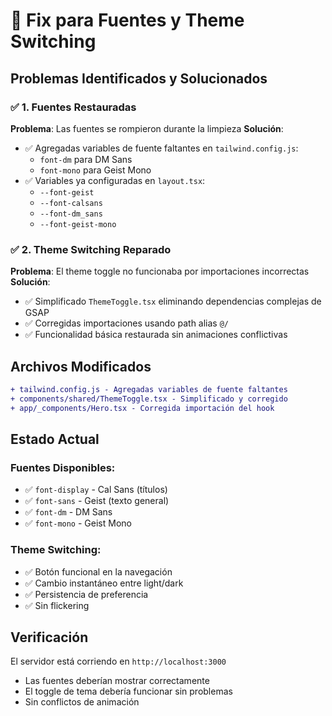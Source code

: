 # 🔧 Fix para Fuentes y Theme Switching

## Problemas Identificados y Solucionados

### ✅ 1. Fuentes Restauradas

**Problema**: Las fuentes se rompieron durante la limpieza
**Solución**:

- ✅ Agregadas variables de fuente faltantes en `tailwind.config.js`:
  - `font-dm` para DM Sans
  - `font-mono` para Geist Mono
- ✅ Variables ya configuradas en `layout.tsx`:
  - `--font-geist`
  - `--font-calsans`
  - `--font-dm_sans`
  - `--font-geist-mono`

### ✅ 2. Theme Switching Reparado

**Problema**: El theme toggle no funcionaba por importaciones incorrectas
**Solución**:

- ✅ Simplificado `ThemeToggle.tsx` eliminando dependencias complejas de GSAP
- ✅ Corregidas importaciones usando path alias `@/`
- ✅ Funcionalidad básica restaurada sin animaciones conflictivas

## Archivos Modificados

```diff
+ tailwind.config.js - Agregadas variables de fuente faltantes
+ components/shared/ThemeToggle.tsx - Simplificado y corregido
+ app/_components/Hero.tsx - Corregida importación del hook
```

## Estado Actual

### Fuentes Disponibles:

- ✅ `font-display` - Cal Sans (títulos)
- ✅ `font-sans` - Geist (texto general)
- ✅ `font-dm` - DM Sans
- ✅ `font-mono` - Geist Mono

### Theme Switching:

- ✅ Botón funcional en la navegación
- ✅ Cambio instantáneo entre light/dark
- ✅ Persistencia de preferencia
- ✅ Sin flickering

## Verificación

El servidor está corriendo en `http://localhost:3000`

- Las fuentes deberían mostrar correctamente
- El toggle de tema debería funcionar sin problemas
- Sin conflictos de animación
